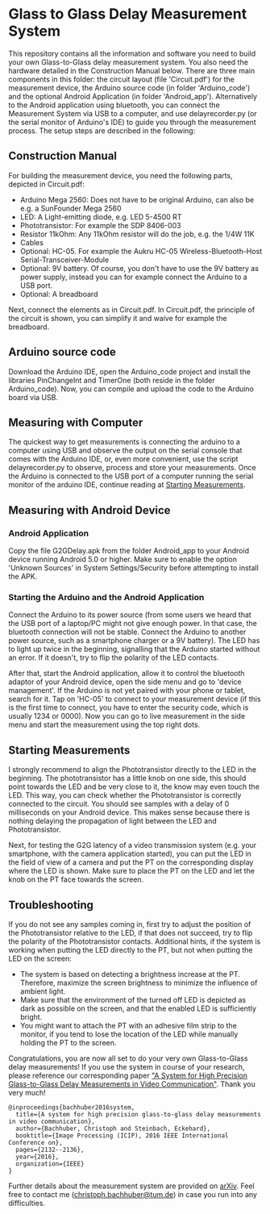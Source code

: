 # Glass to Glass Delay Measurement System

This repository contains all the information and software you need to build your own Glass-to-Glass delay measurement system. You also need the hardware detailed in the Construction Manual below. There are three main components in this folder: the circuit layout (file 'Circuit.pdf') for the measurement device, the Arduino source code (in folder 'Arduino_code') and the optional Android Application (in folder 'Android_app'). Alternatively to the Android application using bluetooth, you can connect the Measurement System via USB to a computer, and use delayrecorder.py (or the serial monitor of Arduino's IDE) to guide you through the measurement process. The setup steps are described in the following:

## Construction Manual

For building the measurement device, you need the following parts, depicted in Circuit.pdf:

- Arduino Mega 2560: Does not have to be original Arduino, can also be e.g. a SunFounder Mega 2560
- LED: A Light-emitting diode, e.g. LED 5-4500 RT
- Phototransistor: For example the SDP 8406-003
- Resistor 11kOhm: Any 11kOhm resistor will do the job, e.g. the 1/4W 11K
- Cables
- Optional: HC-05. For example the Aukru HC-05 Wireless-Bluetooth-Host Serial-Transceiver-Module
- Optional: 9V battery. Of course, you don't have to use the 9V battery as power supply, instead you can for example connect the Arduino to a USB port.
- Optional: A breadboard

Next, connect the elements as in Circuit.pdf. In Circuit.pdf, the principle of the circuit is shown, you can simplify it and waive for example the breadboard.

## Arduino source code

Download the Arduino IDE, open the Arduino_code project and install the libraries PinChangeInt and TimerOne (both reside in the folder Arduino_code). Now, you can compile and upload the code to the Arduino board via USB.

## Measuring with Computer

The quickest way to get measurements is connecting the arduino to a computer using USB and observe the output on the serial console that comes with the Arduino IDE, or, even more convenient, use the script delayrecorder.py to observe, process and store your measurements. Once the Arduino is connected to the USB port of a computer running the serial monitor of the arduino IDE, continue reading at [Starting Measurements](https://github.com/cbachhuber/G2GDelay#starting-measurements).

## Measuring with Android Device

### Android Application

Copy the file G2GDelay.apk from the folder Android_app to your Android device running Android 5.0 or higher. Make sure to enable the option 'Unknown Sources' in System Settings/Security before attempting to install the APK.

### Starting the Arduino and the Android Application

Connect the Arduino to its power source (from some users we heard that the USB port of a laptop/PC might not give enough power. In that case, the bluetooth connection will not be stable. Connect the Arduino to another power source, such as a smartphone charger or a 9V battery). The LED has to light up twice in the beginning, signalling that the Arduino started without an error. If it doesn't, try to flip the polarity of the LED contacts.

After that, start the Android application, allow it to control the bluetooth adaptor of your Android device, open the side menu and go to 'device management'. If the Arduino is not yet paired with your phone or tablet, search for it. Tap on 'HC-05' to connect to your measurement device (if this is the first time to connect, you have to enter the security code, which is usually 1234 or 0000). Now you can go to live measurement in the side menu and start the measurement using the top right dots.

## Starting Measurements

I strongly recommend to align the Phototransistor directly to the LED in the beginning. The phototransistor has a little knob on one side, this should point towards the LED and be very close to it, the know may even touch the LED. This way, you can check whether the Phototransistor is correctly connected to the circuit. You should see samples with a delay of 0 milliseconds on your Android device. This makes sense because there is nothing delaying the propagation of light between the LED and Phototransistor. 

Next, for testing the G2G latency of a video transmission system (e.g. your smartphone, with the camera application started), you can put the LED in the field of view of a camera and put the PT on the corresponding display where the LED is shown. Make sure to place the PT on the LED and let the knob on the PT face towards the screen. 

## Troubleshooting

If you do not see any samples coming in, first try to adjust the position of the Phototransistor relative to the LED, if that does not succeed, try to flip the polarity of the Phototransistor contacts. Additional hints, if the system is working when putting the LED directly to the PT, but not when putting the LED on the screen:

- The system is based on detecting a brightness increase at the PT. Therefore, maximize the screen brightness to minimize the influence of ambient light.
- Make sure that the environment of the turned off LED is depicted as dark as possible on the screen, and that the enabled LED is sufficiently bright.
- You might want to attach the PT with an adhesive film strip to the monitor, if you tend to lose the location of the LED while manually holding the PT to the screen.


Congratulations, you are now all set to do your very own Glass-to-Glass delay measurements! If you use the system in course of your research, please reference our corresponding paper ["A System for High Precision Glass-to-Glass Delay Measurements in Video Communication"](https://doi.org/10.1109/ICIP.2016.7532735). Thank you very much!

    @inproceedings{bachhuber2016system,
      title={A system for high precision glass-to-glass delay measurements in video communication},
      author={Bachhuber, Christoph and Steinbach, Eckehard},
      booktitle={Image Processing (ICIP), 2016 IEEE International Conference on},
      pages={2132--2136},
      year={2016},
      organization={IEEE}
    }


Further details about the measurement system are provided on [arXiv](https://arxiv.org/abs/1510.01134v1). Feel free to contact me (christoph.bachhuber@tum.de) in case you run into any difficulties.
